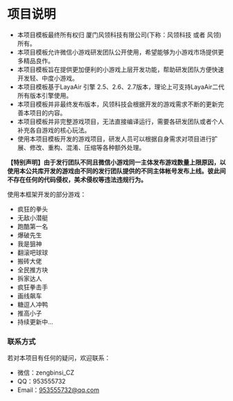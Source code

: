 # 项目说明

- 本项目模板最终所有权归 厦门风领科技有限公司(下称：风领科技 或者 风领) 所有。  
- 本项目模板允许微信小游戏研发团队公开使用，希望能够为小游戏市场提供更多精品良作。  
- 本项目模板旨在提供更加便利的小游戏上层开发功能，帮助研发团队方便快速开发轻、中度小游戏。  
- 本项目模板基于LayaAir 引擎 2.5、2.6、2.7版本，理论上可支持LayaAir二代所有版本引擎使用。  
- 本项目模板并非最终发布版本，风领科技会根据开发的游戏需求不断的更新完善本项目的内容。  
- 本项目模板并非完整游戏项目，无法直接编译运行，需要各研发团队或者个人补充各自游戏的核心玩法。 
- 使用本项目模板开发的游戏项目，研发人员可以根据自身需求对项目进行扩展、修改、重构、混淆、压缩等各种额外处理。  


**【特别声明】由于发行团队不同且微信小游戏同一主体发布游戏数量上限原因，以使用本公共库开发的游戏由不同的发行团队提供的不同主体帐号发布上线。彼此间不存在任何的代码侵权，美术侵权等违法违规行为。**  

使用本框架开发的部分游戏：  

- 疯狂的拳头  
- 无敌小潜艇  
- 跑酷第一名  
- 爆破先生  
- 我是狙神  
- 翻滚吧球球  
- 搬砖大佬  
- 全民推方块  
- 拆家达人  
- 疯狂拳击手  
- 画线飙车  
- 糖逗人冲鸭  
- 推高小子  
- 持续更新中...  

### 联系方式

若对本项目有任何的疑问，欢迎联系：

- 微信：zengbinsi_CZ  
- QQ：953555732  
- Email：953555732@qq.com  